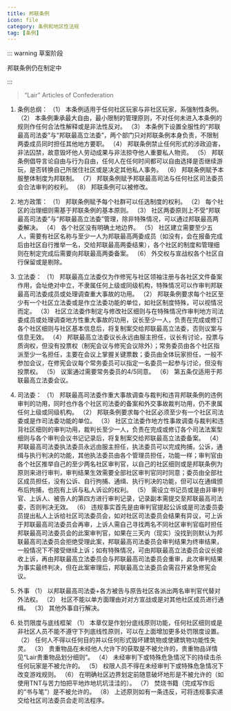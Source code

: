 ```yaml
---
title: 邦联条例
icon: file
category: 条例和地区性法规
tag: [条例]
---
```


::: warning 草案阶段

邦联条例仍在制定中

:::

> “Lair” Articles of Confederation

1.	条例总纲：
（1）	本条例适用于任何社区玩家与非社区玩家，系强制性条例。
（2）	本条例秉承最大自由，最小限制的管理原则，不对任何未进入本条例的规则作任何合法性解释或是非法性反对。
（3）	本条例下设置全服性的“邦联最高司法委”与“邦联最高立法委”，两个部门只对邦联条例本身负责，不限制两委成员同时担任其他地方要职。
（4）	邦联条例禁止任何形式的涉政迫害，非法囚禁，故意毁坏他人劳动成果与非法掠夺他人重要私人物资。
（5）	邦联条例倡导言论自由与行为自由，任何人在任何时间都可以自由选择是否继续游玩，是否转换自己所居住社区或是决定其他私人事务。
（6）	邦联条例赋予本服整体制度为邦联制。
（7）	邦联条例赋予邦联最高司法与任何社区司法委员会合法审判的权利。
（8）	邦联条例可以被修改。

2.	地方政策：
（1）	邦联条例赋予每个社群可以任选制度的权利。
（2）	每个社区的治理细则需基于邦联条例的基本原则。
（3）	社区两委原则上不受“邦联最高司法委”与“邦联最高立法委”管理，除非特殊情况，可以通过邦联最高两委解决。
（4）	各个社区没有明确土地边界。
（5）	社区建立需要至少五人，需要有社区名称与至少一人为邦联最高两委成员（如没有，会在报备完成后由社区自行推举一名，交给邦联最高两委结果），各个社区的制度和管理细则在制定完成后需要向邦联最高两委备案。
（6）	外交权与宣战权各个社区自行保留或是剔除。

3.	立法委：
（1）	邦联最高立法委仅为作修宪与社区领袖注册与各社区文件备案作用，会址绝对中立，不隶属任何上级或同级机构，特殊情况可以作审判邦联最高司法委成员或处理调查重大事故的功用。
（2）	邦联条例要求每个社区至少有一个社区立法委或是作立法委功能的单位，如社区制度特殊，可以视情况而定。
（3）	社区立法委作制定与修改社区细则与在特殊情况作审判地方司法委成员或处理调查地方性重大事故的功用，议长至少一人，负责在完成或修订各个社区细则与社区基本信息后，将复制案交给邦联最高立法委，否则议案与信息无效。
（4）	邦联最高立法委议长永远由服主担任，议长有讨论，投票与质询权，但没有投票权（制宪会议与修宪会议除外）；常务委员由各个社区指派至少一名担任，主要在会议上掌握关键票数；委员由全体玩家担任，一般不参加会议，在修宪会议每个常务委员可以指定一名委员一起参与讨论，但没有投票权。
（5）	议案通过需要常务委员的4/5同意。
（6）	第五条仅适用于邦联最高立法委会议。

4.	司法委： 
（1）	邦联最高司法委作重大事故调查与裁判和违背邦联条例的违例审判的功用，同时也作各个社区司法委的备案和外交事故裁判功用，仍不隶属任何上级或同级机构。
（2）	邦联条例要求每个社区必须至少有一个社区司法委或是作司法委功能的单位。
（3）	社区立法委作地方性事故调查与裁判和违背社区细则的审判功用，裁判长至少一人，负责在完成或修订各个司法法案型细则与各个审判会议书记记录后，将复制案交给邦联最高立法委备案。
（4）	邦联最高司法委执法委员永远由服主担任，执法委员可以完成拘捕，公诉，通缉与执行判决的功能，其他执法委员由各个管理员担任，功能一样；审判官由各个社区推举自己的至少两名社区审判官，以自己的社区细则或是邦联条例为原则来进行审判，审判结果生效需要全部社区审判官同时同意；委员由全部社区成员担任，没有公诉、自行拘捕、通缉、执行判决的功能，但可以在通缉颁布后拘捕，也抱有上诉与私人诉讼的权利。
（5）	需设立书记员或是由非审判官、上诉人、被告人的第四方进行审判记录，记录副本需提交至邦联最高司法委，否则判决无效。
（6）	违规事实首先是由审判官提起公诉或是司法委员委员提出私人上诉给社区司法委员会，如对社区司法委员会结果有异议，可上诉于邦联最高司法委员会再审，上诉人需自己寻找两名不同社区审判官临时担任邦联最高司法委员会的此案审判官，如果在三天内（现实）没找到则默认为邦联最高司法委员会拒绝受理此案，邦联最高司法委员会审判结果为终审结果，一般情况下不接受继续上诉；如有特殊情况，可由邦联最高立法委员会议长接收上诉，再由邦联最高立法委员会与邦联最高司法委员会重审，此次审判结果为事实最终判决，但在此案审理后，邦联最高立法委员会需召开紧急修宪会议。

5.	外事
（1）	以邦联最高司法委+各方被告与原告社区各派出两名审判官代替对外法权。
（2）	社区不能以单方面理由对对方宣战或是对其他社区成员进行通缉。
（3）	其他外事自行解决。

6.	处罚限度与底线框架
（1）	本章仅是作划分底线原则功能，任何社区细则或是非社区人员不能不遵守下列底线性原则，可以在上面增加更多处罚限度设置。
（2）	任何人不得以任何目的并以任何形式毁坏建筑物或使建筑物功能性失灵。
（3）	贵重物品在未经他人允许下的获取是不被允许的，贵重物品详情见“Lair贵重物品划分细则”。
（4）	未经审判下或特殊危急情况下的持续击杀任何玩家是不被允许的。
（5）	权限人员不得在未经审判下或特殊危急情况下改变游戏规则。
（6）	在明确社区边界划定前随意破坏地形是不被允许的（如使用TNT与苦力怕把平地炸地坑坑洼洼的）。
（7）	焚烧书籍（完成写作后的“书与笔”）是不被允许的。
（8）	上述原则如有一条违反，可将违规事实递交给社区司法委员会走司法程序。